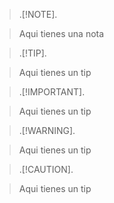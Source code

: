 > .[!NOTE].

> Aqui tienes una nota

> .[!TIP].

> Aqui tienes un tip

> .[!IMPORTANT].

> Aqui tienes un tip

> .[!WARNING].

> Aqui tienes un tip

> .[!CAUTION].

> Aqui tienes un tip